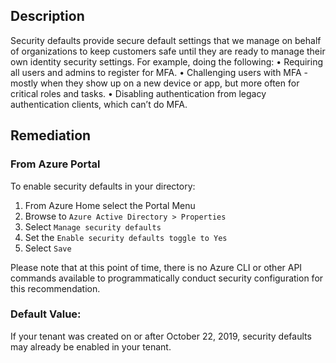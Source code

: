 ## Description

Security defaults provide secure default settings that we manage on behalf of organizations to keep customers safe until they are ready to manage their own identity security settings.
For example, doing the following:
  • Requiring all users and admins to register for MFA.
  • Challenging users with MFA - mostly when they show up on a new device or app, but more often for critical roles and tasks.
  • Disabling authentication from legacy authentication clients, which can’t do MFA.

## Remediation

### From Azure Portal

To enable security defaults in your directory:

  1. From Azure Home select the Portal Menu
  2. Browse to `Azure Active Directory > Properties`
  3. Select `Manage security defaults`
  4. Set the `Enable security defaults toggle to Yes`
  5. Select `Save`

Please note that at this point of time, there is no Azure CLI or other API commands available to programmatically conduct security configuration for this recommendation.

### Default Value:

If your tenant was created on or after October 22, 2019, security defaults may already be enabled in your tenant.